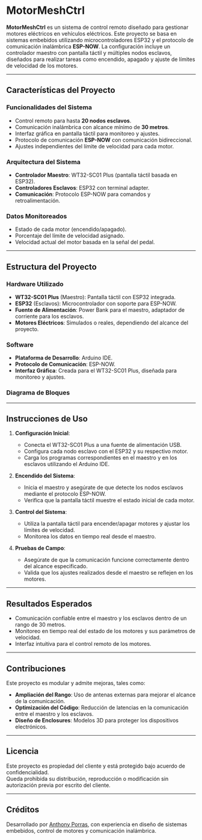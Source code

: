 # MotorMeshCtrl

**MotorMeshCtrl** es un sistema de control remoto diseñado para gestionar motores eléctricos en vehículos eléctricos. Este proyecto se basa en sistemas embebidos utilizando microcontroladores ESP32 y el protocolo de comunicación inalámbrica **ESP-NOW**. La configuración incluye un controlador maestro con pantalla táctil y múltiples nodos esclavos, diseñados para realizar tareas como encendido, apagado y ajuste de límites de velocidad de los motores.

---

## Características del Proyecto

### Funcionalidades del Sistema
- Control remoto para hasta **20 nodos esclavos**.
- Comunicación inalámbrica con alcance mínimo de **30 metros**.
- Interfaz gráfica en pantalla táctil para monitoreo y ajustes.
- Protocolo de comunicación **ESP-NOW** con comunicación bidireccional.
- Ajustes independientes del límite de velocidad para cada motor.

### Arquitectura del Sistema
- **Controlador Maestro**: WT32-SC01 Plus (pantalla táctil basada en ESP32).
- **Controladores Esclavos**: ESP32 con terminal adapter.
- **Comunicación**: Protocolo ESP-NOW para comandos y retroalimentación.

### Datos Monitoreados
- Estado de cada motor (encendido/apagado).
- Porcentaje del límite de velocidad asignado.
- Velocidad actual del motor basada en la señal del pedal.

---

## Estructura del Proyecto

### Hardware Utilizado
- **WT32-SC01 Plus** (Maestro): Pantalla táctil con ESP32 integrada.
- **ESP32** (Esclavos): Microcontrolador con soporte para ESP-NOW.
- **Fuente de Alimentación**: Power Bank para el maestro, adaptador de corriente para los esclavos.
- **Motores Eléctricos**: Simulados o reales, dependiendo del alcance del proyecto.

### Software
- **Plataforma de Desarrollo**: Arduino IDE.
- **Protocolo de Comunicación**: ESP-NOW.
- **Interfaz Gráfica**: Creada para el WT32-SC01 Plus, diseñada para monitoreo y ajustes.

### Diagrama de Bloques


---

## Instrucciones de Uso

1. **Configuración Inicial**:
   - Conecta el WT32-SC01 Plus a una fuente de alimentación USB.
   - Configura cada nodo esclavo con el ESP32 y su respectivo motor.
   - Carga los programas correspondientes en el maestro y en los esclavos utilizando el Arduino IDE.

2. **Encendido del Sistema**:
   - Inicia el maestro y asegúrate de que detecte los nodos esclavos mediante el protocolo ESP-NOW.
   - Verifica que la pantalla táctil muestre el estado inicial de cada motor.

3. **Control del Sistema**:
   - Utiliza la pantalla táctil para encender/apagar motores y ajustar los límites de velocidad.
   - Monitorea los datos en tiempo real desde el maestro.

4. **Pruebas de Campo**:
   - Asegúrate de que la comunicación funcione correctamente dentro del alcance especificado.
   - Valida que los ajustes realizados desde el maestro se reflejen en los motores.

---

## Resultados Esperados

- Comunicación confiable entre el maestro y los esclavos dentro de un rango de 30 metros.
- Monitoreo en tiempo real del estado de los motores y sus parámetros de velocidad.
- Interfaz intuitiva para el control remoto de los motores.

---

## Contribuciones

Este proyecto es modular y admite mejoras, tales como:
- **Ampliación del Rango**: Uso de antenas externas para mejorar el alcance de la comunicación.
- **Optimización del Código**: Reducción de latencias en la comunicación entre el maestro y los esclavos.
- **Diseño de Enclosures**: Modelos 3D para proteger los dispositivos electrónicos.

---

## Licencia

Este proyecto es propiedad del cliente y está protegido bajo acuerdo de confidencialidad.  
Queda prohibida su distribución, reproducción o modificación sin autorización previa por escrito del cliente.  


---

## Créditos

Desarrollado por [Anthony Porras](https://github.com/AnthonyPorras), con experiencia en diseño de sistemas embebidos, control de motores y comunicación inalámbrica.
